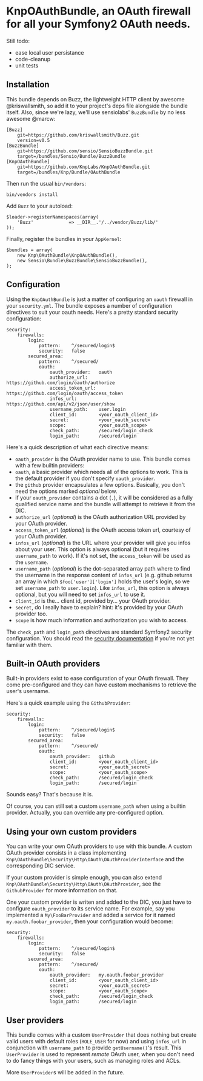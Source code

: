 # KnpOAuthBundle, an OAuth firewall for all your Symfony2 OAuth needs.

Still todo:

* ease local user persistance
* code-cleanup
* unit tests

## Installation

This bundle depends on Buzz, the lightweight HTTP client by awesome @kriswallsmith, so add it to your project's deps file alongside the bundle itself. Also, since we're lazy, we'll use sensiolabs' `BuzzBundle` by no less awesome @marcw:

    [Buzz]
        git=https://github.com/kriswallsmith/Buzz.git
        version=v0.5
    [BuzzBundle]
        git=https://github.com/sensio/SensioBuzzBundle.git
        target=/bundles/Sensio/Bundle/BuzzBundle
    [KnpOAuthBundle]
        git=https://github.com/KnpLabs/KnpOAuthBundle.git
        target=/bundles/Knp/Bundle/OAuthBundle

Then run the usual `bin/vendors`:

    bin/vendors install

Add `Buzz` to your autoload:

    $loader->registerNamespaces(array(
        'Buzz'             => __DIR__.'/../vendor/Buzz/lib/'
    ));

Finally, register the bundles in your `AppKernel`:

    $bundles = array(
        new Knp\OAuthBundle\KnpOAuthBundle(),
        new Sensio\Bundle\BuzzBundle\SensioBuzzBundle(),
    );

## Configuration

Using the `KnpOAuthBundle` is just a matter of configuring an `oauth` firewall in your `security.yml`. The bundle exposes a number of configuration directives to suit your oauth needs. Here's a pretty standard security configuration:

    security:
        firewalls:
            login:
                pattern:    ^/secured/login$
                security:   false
            secured_area:
                pattern:    ^/secured/
                oauth:
                    oauth_provider:   oauth
                    authorize_url:    https://github.com/login/oauth/authorize
                    access_token_url: https://github.com/login/oauth/access_token
                    infos_url:        https://github.com/api/v2/json/user/show
                    username_path:    user.login
                    client_id:        <your_oauth_client_id>
                    secret:           <your_oauth_secret>
                    scope:            <your_oauth_scope>
                    check_path:       /secured/login_check
                    login_path:       /secured/login

Here's a quick description of what each directive means:

* `oauth_provider` is the OAuth provider name to use. This bundle comes with a few builtin providers:
 * `oauth`, a basic provider which needs all of the options to work. This is the default provider if you don't specify `oauth_provider`.
 * the `github` provider encapsulates a few options. Basically, you don't need the options marked *optional* below.
 * if your `oauth_provider` contains a dot (`.`), it will be considered as a fully qualified service name and the bundle will attempt to retrieve it from the DIC.
* `authorize_url` (*optional*) is the OAuth authorization URL provided by your OAuth provider.
* `access_token_url` (*optional*) is the OAuth access token url, courtesy of your OAuth provider.
* `infos_url` (*optional*) is the URL where your provider will give you infos about your user. This option is always optional (but it requires `username_path` to work). If it's not set, the `access_token` will be used as the `username`.
* `username_path` (*optional*) is the dot-separated array path where to find the username in the response content of `infos_url` (e.g. github returns an array in which `$foo['user']['login']` holds the user's login, so we set `username_path` to `user.login`). Like `infos_url`, this option is always optional, but you will need to set `infos_url` to use it.
* `client_id` is the... client id, provided by... your OAuth provider.
* `secret`, do I really have to explain? hint: it's provided by your OAuth provider too.
* `scope` is how much information and authorization you wish to access.

The `check_path` and `login_path` directives are standard Symfony2 security configuration. You should read the [security documentation](http://symfony.com/doc/current/book/security.html) if you're not yet familiar with them.

## Built-in OAuth providers

Built-in providers exist to ease configuration of your OAuth firewall. They come pre-configured and they can have custom mechanisms to retrieve the user's username.

Here's a quick example using the `GithubProvider`:

    security:
        firewalls:
            login:
                pattern:    ^/secured/login$
                security:   false
            secured_area:
                pattern:    ^/secured/
                oauth:
                    oauth_provider:   github
                    client_id:        <your_oauth_client_id>
                    secret:           <your_oauth_secret>
                    scope:            <your_oauth_scope>
                    check_path:       /secured/login_check
                    login_path:       /secured/login

Sounds easy? That's because it is.

Of course, you can still set a custom `username_path` when using a builtin provider. Actually, you can override any pre-configured option.

## Using your own custom providers

You can write your own OAuth providers to use with this bundle. A custom OAuth provider consists in a class implementing `Knp\OAuthBundle\Security\Http\OAuth\OAuthProviderInterface` and the corresponding DIC service.

If your custom provider is simple enough, you can also extend `Knp\OAuthBundle\Security\Http\OAuth\OAuthProvider`, see the `GithubProvider` for more information on that.

One your custom provider is writen and added to the DIC, you just have to configure `oauth_provider` to its service name. For example, say you implemented a `My\FooBarProvider` and added a service for it named `my.oauth.foobar_provider`, then your configuration would become:

    security:
        firewalls:
            login:
                pattern:    ^/secured/login$
                security:   false
            secured_area:
                pattern:    ^/secured/
                oauth:
                    oauth_provider:   my.oauth.foobar_provider
                    client_id:        <your_oauth_client_id>
                    secret:           <your_oauth_secret>
                    scope:            <your_oauth_scope>
                    check_path:       /secured/login_check
                    login_path:       /secured/login

## User providers

This bundle comes with a custom `UserProvider` that does nothing but create valid users with default roles (`ROLE_USER` for now) and using `infos_url` in conjunction with `username_path` to provide `getUsername()`'s result. This `UserProvider` is used to represent *remote* OAuth user, when you don't need to do fancy things with your users, such as managing roles and ACLs.

More `UserProvider`s will be added in the future.